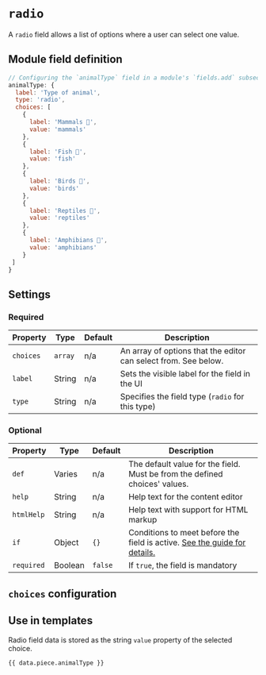 # `radio`

A `radio` field allows a list of options where a user can select one value.

## Module field definition

```javascript
// Configuring the `animalType` field in a module's `fields.add` subsection:
animalType: {
  label: 'Type of animal',
  type: 'radio',
  choices: [
    {
      label: 'Mammals 🦧',
      value: 'mammals'
    },
    {
      label: 'Fish 🐠',
      value: 'fish'
    },
    {
      label: 'Birds 🦜',
      value: 'birds'
    },
    {
      label: 'Reptiles 🦎',
      value: 'reptiles'
    },
    {
      label: 'Amphibians 🐸',
      value: 'amphibians'
    }
 ]
}
```

## Settings

### Required

|  Property | Type   | Default | Description |
|-----------|-----------|-----------|-----------|
|`choices` | `array` |  n/a | An array of options that the editor can select from. See below. |
|`label` | String | n/a | Sets the visible label for the field in the UI |
|`type` | String | n/a | Specifies the field type (`radio` for this type) |

### Optional

|  Property | Type   | Default | Description |
|-----------|-----------|-----------|-----------|
|`def` | Varies | n/a | The default value for the field. Must be from the defined choices' values. |
|`help` | String | n/a | Help text for the content editor |
|`htmlHelp` | String | n/a | Help text with support for HTML markup |
|`if` | Object | `{}` | Conditions to meet before the field is active. [See the guide for details.](/guide/conditional-fields) |
|`required` | Boolean | `false` | If `true`, the field is mandatory |

<!-- TODO: The following settings are likely to return, but are not yet implemented. -->
<!-- |contextual | Boolean | false | If `true`, it will prevent the field from appearing in the editor modal | -->
<!-- |readOnly | Boolean | false | If `true`, prevents the user from editing the field value | -->
<!-- |widgetControls | Boolean | false | If `true`, `select` fields can be edited in line on the page if the field is in a widget | | -->

## `choices` configuration

<!-- Importing choices description -->
<Content :page-key="$site.pages.find(p => p.relativePath === 'reference/field-types/_choices-setting.md').key"/>

## Use in templates

Radio field data is stored as the string `value` property of the selected choice.

```django
{{ data.piece.animalType }}
```